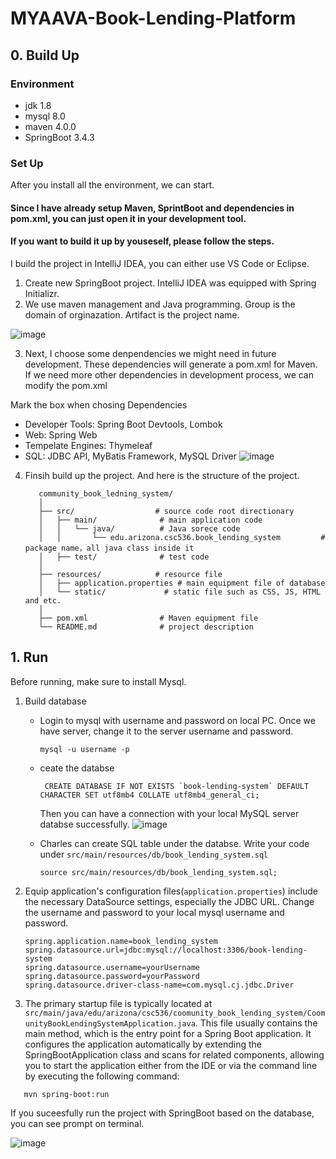# MYAAVA-Book-Lending-Platform

## 0. Build Up
### Environment
- jdk 1.8
- mysql 8.0
- maven 4.0.0
- SpringBoot 3.4.3

### Set Up
After you install all the environment, we can start.
#### Since I have already setup Maven, SprintBoot and dependencies in pom.xml, you can just open it in your development tool. 
#### If you want to build it up by youseself, please follow the steps.
I build the project in IntelliJ IDEA, you can either use VS Code or Eclipse.
1. Create new SpringBoot project. IntelliJ IDEA was equipped with Spring Initializr.
2. We use maven management and Java programming. Group is the domain of orginazation. Artifact is the project name.

![image](https://github.com/user-attachments/assets/6c46703f-2c33-4893-a4b1-b2352697b7df)



3. Next, I choose some denpendencies we might need in future development. These dependencies will generate a pom.xml for Maven. If we need more other dependencies in development process, we can modify the pom.xml
   
  Mark the box when chosing Dependencies
  - Developer Tools: Spring Boot Devtools, Lombok
  - Web: Spring Web
  - Tempelate Engines: Thymeleaf
  - SQL: JDBC API, MyBatis Framework, MySQL Driver
![image](https://github.com/user-attachments/assets/a23f4bf8-6507-419c-b91c-f873849dd831)

  
4. Finsih build up the project. And here is the structure of the project.
   ```
      community_book_ledning_system/
      │
      ├── src/                  # source code root directionary
      │   ├── main/              # main application code
      │   │   └── java/          # Java sorece code
      │   │       └── edu.arizona.csc536.book_lending_system         # package name，all java class inside it
      │   ├── test/              # test code
      │
      ├── resources/            # resource file
      │   ├── application.properties # main equipment file of database
      │   └── static/             # static file such as CSS, JS, HTML and etc.
      │
      ├── pom.xml                # Maven equipment file
      └── README.md              # project description
   ```

## 1. Run
Before running, make sure to install Mysql.
1. Build database
   -  Login to mysql with username and password on local PC. Once we have server, change it to the server username and password.
      ```
      mysql -u username -p
      ```
   - ceate the databse
     ```
      CREATE DATABASE IF NOT EXISTS `book-lending-system` DEFAULT CHARACTER SET utf8mb4 COLLATE utf8mb4_general_ci;
     ```
     Then you can have a connection with your local MySQL server databse successfully.
     ![image](https://github.com/user-attachments/assets/2cfcfdba-6f6e-4189-9e82-da4ab815eddd)

   - Charles can create SQL table under the databse. Write your code under `src/main/resources/db/book_lending_system.sql`
     ```
     source src/main/resources/db/book_lending_system.sql;
     ```
2. Equip application's configuration files(`application.properties`) include the necessary DataSource settings, especially the JDBC URL. Change the username and password to your local mysql username and password.
   ```
   spring.application.name=book_lending_system
   spring.datasource.url=jdbc:mysql://localhost:3306/book-lending-system
   spring.datasource.username=yourUsername
   spring.datasource.password=yourPassword
   spring.datasource.driver-class-name=com.mysql.cj.jdbc.Driver
   ```
   
4. The primary startup file is typically located at `src/main/java/edu/arizona/csc536/coomunity_book_lending_system/CoomunityBookLendingSystemApplication.java`. This file usually contains the main method, which is the entry point for a Spring Boot application. It configures the application automatically by extending the SpringBootApplication class and scans for related components, allowing you to start the application either from the IDE or via the command line by executing the following command:
```
   mvn spring-boot:run
```
If you suceesfully run the project with SpringBoot based on the database, you can see prompt on terminal.

![image](https://github.com/user-attachments/assets/fcf0914f-9775-4877-8e76-32a4955207dd)

   

